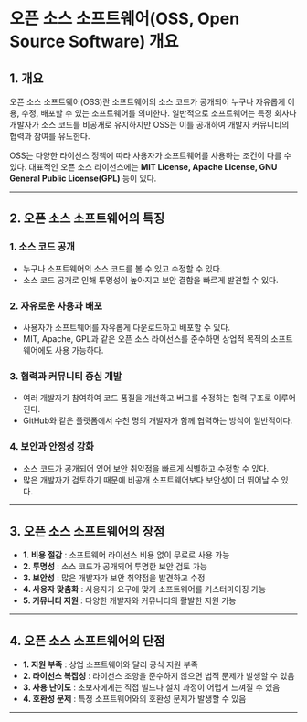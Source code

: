 # **오픈 소스 소프트웨어(OSS, Open Source Software) 개요**

##  **1. 개요**
오픈 소스 소프트웨어(OSS)란 소프트웨어의 소스 코드가 공개되어 누구나 자유롭게 이용, 수정, 배포할 수 있는 소프트웨어를 
의미한다. 일반적으로 소프트웨어는 특정 회사나 개발자가 소스 코드를 비공개로 유지하지만 OSS는 이를 공개하여 개발자 커뮤니티의 
협력과 참여를 유도한다.

OSS는 다양한 라이선스 정책에 따라 사용자가 소프트웨어를 사용하는 조건이 다를 수 있다. 대표적인 오픈 소스 라이선스에는 
**MIT License, Apache License, GNU General Public License(GPL)** 등이 있다.

---

##  **2. 오픈 소스 소프트웨어의 특징**

### **1. 소스 코드 공개**
- 누구나 소프트웨어의 소스 코드를 볼 수 있고 수정할 수 있다.
- 소스 코드 공개로 인해 투명성이 높아지고 보안 결함을 빠르게 발견할 수 있다.

### **2. 자유로운 사용과 배포**
- 사용자가 소프트웨어를 자유롭게 다운로드하고 배포할 수 있다.
- MIT, Apache, GPL과 같은 오픈 소스 라이선스를 준수하면 상업적 목적의 소프트웨어에도 사용 가능하다.

### **3. 협력과 커뮤니티 중심 개발**
- 여러 개발자가 참여하여 코드 품질을 개선하고 버그를 수정하는 협력 구조로 이루어진다.
- GitHub와 같은 플랫폼에서 수천 명의 개발자가 함께 협력하는 방식이 일반적이다.

### **4. 보안과 안정성 강화**
- 소스 코드가 공개되어 있어 보안 취약점을 빠르게 식별하고 수정할 수 있다.
- 많은 개발자가 검토하기 때문에 비공개 소프트웨어보다 보안성이 더 뛰어날 수 있다.

---

##  **3. 오픈 소스 소프트웨어의 장점**
- **1. 비용 절감** : 소프트웨어 라이선스 비용 없이 무료로 사용 가능
- **2. 투명성** : 소스 코드가 공개되어 투명한 보안 검토 가능
- **3. 보안성** : 많은 개발자가 보안 취약점을 발견하고 수정
- **4. 사용자 맞춤화** : 사용자가 요구에 맞게 소프트웨어를 커스터마이징 가능
- **5. 커뮤니티 지원** : 다양한 개발자와 커뮤니티의 활발한 지원 가능

---

##  **4. 오픈 소스 소프트웨어의 단점**
- **1. 지원 부족** : 상업 소프트웨어와 달리 공식 지원 부족
- **2. 라이선스 복잡성** : 라이선스 조항을 준수하지 않으면 법적 문제가 발생할 수 있음
- **3. 사용 난이도** : 초보자에게는 직접 빌드나 설치 과정이 어렵게 느껴질 수 있음
- **4. 호환성 문제** : 특정 소프트웨어와의 호환성 문제가 발생할 수 있음

---

